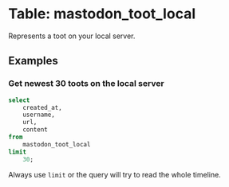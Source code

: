 # Table: mastodon_toot_local

Represents a toot on your local server.

## Examples

### Get newest 30 toots on the local server

```sql
select
    created_at,
    username,
    url,
    content
from
    mastodon_toot_local
limit 
    30;
```

Always use `limit` or the query will try to read the whole timeline. 
